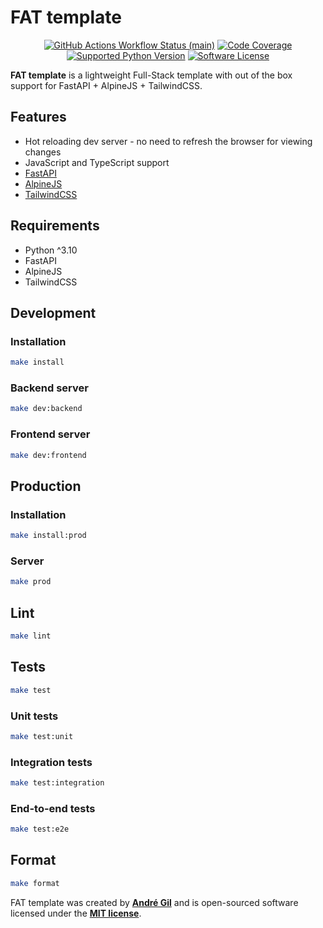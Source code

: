 # FAT template

<p align="center">
    <a href="https://github.com/matapatos/fat-template/actions"><img alt="GitHub Actions Workflow Status (main)" src="https://img.shields.io/github/actions/workflow/status/matapatos/fat-template/tests.yml"></a>
    <a href="https://codecov.io/gh/matapatos/fat-template" ><img alt="Code Coverage" src="https://img.shields.io/codecov/c/github/matapatos/fat-template/main"></a>
    <a href="https://packagist.org/packages/matapatos/wp-fastendpoints"><img alt="Supported Python Version" src="https://img.shields.io/badge/3.10 | 3.11 | 3.12-versions?label=python&color=blue"></a>
    <a href="https://opensource.org/licenses/MIT"><img alt="Software License" src="https://img.shields.io/badge/MIT-license?label=license"></a>
</p>

**FAT template** is a lightweight Full-Stack template with out of the box support for FastAPI + AlpineJS + TailwindCSS.

## Features

- Hot reloading dev server - no need to refresh the browser for viewing changes
- JavaScript and TypeScript support
- [FastAPI](https://fastapi.tiangolo.com/)
- [AlpineJS](https://alpinejs.dev/)
- [TailwindCSS](https://tailwindcss.com/)

## Requirements

- Python ^3.10
- FastAPI
- AlpineJS
- TailwindCSS

## Development

### Installation

```bash
make install
```

### Backend server

```bash
make dev:backend
```

### Frontend server

```bash
make dev:frontend
```

## Production

### Installation

```bash
make install:prod
```

### Server

```bash
make prod
```

## Lint

```bash
make lint
```

## Tests

```bash
make test
```

### Unit tests

```bash
make test:unit
```

### Integration tests

```bash
make test:integration
```

### End-to-end tests

```bash
make test:e2e
```

## Format

```bash
make format
```

FAT template was created by **[André Gil](https://www.linkedin.com/in/andre-gil/)** and is open-sourced software licensed under the **[MIT license](https://opensource.org/licenses/MIT)**.

